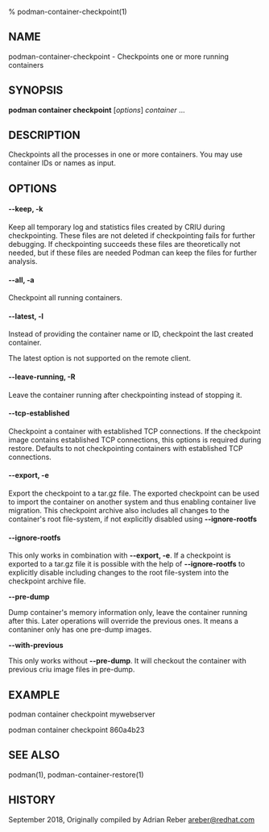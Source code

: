 % podman-container-checkpoint(1)

## NAME
podman\-container\-checkpoint - Checkpoints one or more running containers

## SYNOPSIS
**podman container checkpoint** [*options*] *container* ...

## DESCRIPTION
Checkpoints all the processes in one or more containers. You may use container IDs or names as input.

## OPTIONS
#### **--keep**, **-k**

Keep all temporary log and statistics files created by CRIU during checkpointing. These files
are not deleted if checkpointing fails for further debugging. If checkpointing succeeds these
files are theoretically not needed, but if these files are needed Podman can keep the files
for further analysis.

#### **--all**, **-a**

Checkpoint all running containers.

#### **--latest**, **-l**

Instead of providing the container name or ID, checkpoint the last created container.

The latest option is not supported on the remote client.

#### **--leave-running**, **-R**

Leave the container running after checkpointing instead of stopping it.

#### **--tcp-established**

Checkpoint a container with established TCP connections. If the checkpoint
image contains established TCP connections, this options is required during
restore. Defaults to not checkpointing containers with established TCP
connections.

#### **--export**, **-e**

Export the checkpoint to a tar.gz file. The exported checkpoint can be used
to import the container on another system and thus enabling container live
migration. This checkpoint archive also includes all changes to the container's
root file-system, if not explicitly disabled using **--ignore-rootfs**

#### **--ignore-rootfs**

This only works in combination with **--export, -e**. If a checkpoint is
exported to a tar.gz file it is possible with the help of **--ignore-rootfs**
to explicitly disable including changes to the root file-system into
the checkpoint archive file.

**--pre-dump**

Dump container's memory information only, leave the container running after this. Later 
operations will override the previous ones. It means a contaniner only has one pre-dump images.

**--with-previous**

This only works without **--pre-dump**. It will checkout the container with previous criu image files in pre-dump.

## EXAMPLE

podman container checkpoint mywebserver

podman container checkpoint 860a4b23

## SEE ALSO
podman(1), podman-container-restore(1)

## HISTORY
September 2018, Originally compiled by Adrian Reber <areber@redhat.com>
